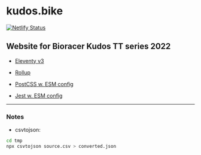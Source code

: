 # kudos.bike

[![Netlify Status](https://api.netlify.com/api/v1/badges/2b0fef7d-9f0d-4adb-bab5-a6dfab0188ce/deploy-status)](https://app.netlify.com/sites/mystifying-aryabhata-51dbd5/deploys)

## Website for Bioracer Kudos TT series 2022

- [Eleventy v3](https://www.11ty.dev/)

- [Rollup](https://www.rollupjs.org/guide/en/)

- [PostCSS w. ESM config](https://postcss.org/)

- [Jest w. ESM config](https://jestjs.io/)

---

### Notes

- csvtojson:

```bash
cd tmp
npx csvtojson source.csv > converted.json
```
